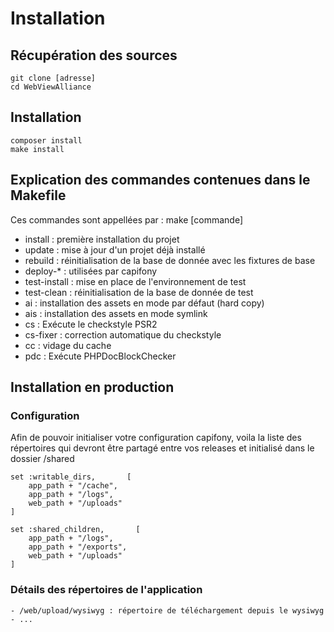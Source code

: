 # Installation

## Récupération des sources

    git clone [adresse]
    cd WebViewAlliance

## Installation

    composer install
    make install

## Explication des commandes contenues dans le Makefile

Ces commandes sont appellées par : make [commande]

* install : première installation du projet
* update : mise à jour d'un projet déjà installé
* rebuild : réinitialisation de la base de donnée avec les fixtures de base
* deploy-* : utilisées par capifony
* test-install : mise en place de l'environnement de test
* test-clean : réinitialisation de la base de donnée de test
* ai : installation des assets en mode par défaut (hard copy)
* ais :  installation des assets en mode symlink
* cs : Exécute le checkstyle PSR2
* cs-fixer : correction automatique du checkstyle
* cc : vidage du cache
* pdc : Exécute PHPDocBlockChecker
   
## Installation en production

### Configuration

Afin de pouvoir initialiser votre configuration capifony, voila la liste des répertoires qui devront être
partagé entre vos releases et initialisé dans le dossier /shared

    set :writable_dirs,       [
        app_path + "/cache",
        app_path + "/logs",
        web_path + "/uploads"
    ]

    set :shared_children,       [
        app_path + "/logs",
        app_path + "/exports",
        web_path + "/uploads"
    ]

### Détails des répertoires de l'application 

    - /web/upload/wysiwyg : répertoire de téléchargement depuis le wysiwyg
    - ...
